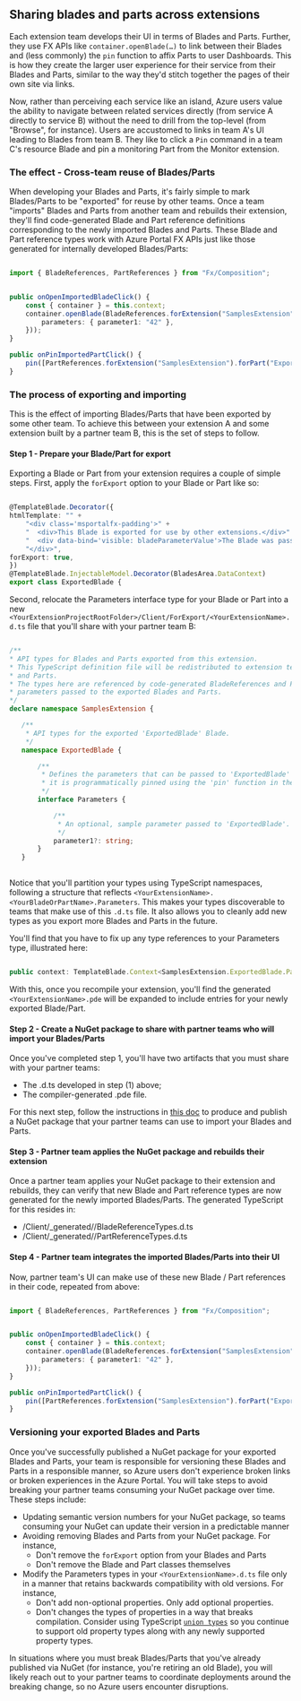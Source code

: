 <a name="sharing-blades-and-parts-across-extensions"></a>
## Sharing blades and parts across extensions

Each extension team develops their UI in terms of Blades and Parts. Further, they use FX APIs like `container.openBlade(…)` to link between their Blades and (less commonly) the `pin` function to affix Parts to user Dashboards. This is how they create the larger user experience for their service from their Blades and Parts, similar to the way they'd stitch together the pages of their own site via links.

Now, rather than perceiving each service like an island, Azure users value the ability to navigate between related services directly (from service A directly to service B) without the need to drill from the top-level (from "Browse", for instance). Users are accustomed to links in team A's UI leading to Blades from team B. They like to click a `Pin` command in a team C's resource Blade and pin a monitoring Part from the Monitor extension.

<a name="sharing-blades-and-parts-across-extensions-the-effect-cross-team-reuse-of-blades-parts"></a>
### The effect - Cross-team reuse of Blades/Parts

When developing your Blades and Parts, it's fairly simple to mark Blades/Parts to be "exported" for reuse by other teams.  Once a team "imports" Blades and Parts from another team and rebuilds their extension, they'll find code-generated Blade and Part reference definitions corresponding to the newly imported Blades and Parts.  These Blade and Part reference types work with Azure Portal FX APIs just like those generated for internally developed Blades/Parts:


```typescript

import { BladeReferences, PartReferences } from "Fx/Composition";

```

```typescript

public onOpenImportedBladeClick() {
    const { container } = this.context;
    container.openBlade(BladeReferences.forExtension("SamplesExtension").forBlade("ExportedBlade").createReference({
        parameters: { parameter1: "42" },
    }));
}

public onPinImportedPartClick() {
    pin([PartReferences.forExtension("SamplesExtension").forPart("ExportedPart").createReference({ parameters: { parameter1: "42" } })]);
}

```


<a name="sharing-blades-and-parts-across-extensions-the-process-of-exporting-and-importing"></a>
### The process of exporting and importing

This is the effect of importing Blades/Parts that have been exported by some other team. To achieve this between your extension A and some extension built by a partner team B, this is the set of steps to follow.

<a name="sharing-blades-and-parts-across-extensions-the-process-of-exporting-and-importing-step-1-prepare-your-blade-part-for-export"></a>
#### Step 1 - Prepare your Blade/Part for export

Exporting a Blade or Part from your extension requires a couple of simple steps.  First, apply the `forExport` option to your Blade or Part like so:

```typescript

@TemplateBlade.Decorator({
htmlTemplate: "" +
    "<div class='msportalfx-padding'>" +
    "  <div>This Blade is exported for use by other extensions.</div>" +
    "  <div data-bind='visible: bladeParameterValue'>The Blade was passed parameter value '<span data-bind='text: bladeParameterValue'></span>'.</div>" +
    "</div>",
forExport: true,
})
@TemplateBlade.InjectableModel.Decorator(BladesArea.DataContext)
export class ExportedBlade {

```

Second, relocate the Parameters interface type for your Blade or Part into a new `<YourExtensionProjectRootFolder>/Client/ForExport/<YourExtensionName>.d.ts` file that you'll share with your partner team B:

```typescript

/**
* API types for Blades and Parts exported from this extension.
* This TypeScript definition file will be redistributed to extension teams who reuse this extension's exported Blades
* and Parts.
* The types here are referenced by code-generated BladeReferences and PartReferences, enabling compiler verification for
* parameters passed to the exported Blades and Parts.
*/
declare namespace SamplesExtension {

   /**
    * API types for the exported 'ExportedBlade' Blade.
    */
   namespace ExportedBlade {

       /**
        * Defines the parameters that can be passed to 'ExportedBlade' when, for instance,
        * it is programmatically pinned using the 'pin' function in the 'Fx/Pinner' module.
        */
       interface Parameters {

           /**
            * An optional, sample parameter passed to 'ExportedBlade'.
            */
           parameter1?: string;
       }
   }
   
```

Notice that you'll partition your types using TypeScript namespaces, following a structure that reflects `<YourExtensionName>.<YourBladeOrPartName>.Parameters`.  This makes your types discoverable to teams that make use of this `.d.ts` file.  It also allows you to cleanly add new types as you export more Blades and Parts in the future.

You'll find that you have to fix up any type references to your Parameters type, illustrated here:

```typescript

public context: TemplateBlade.Context<SamplesExtension.ExportedBlade.Parameters, BladesArea.DataContext>;

```

With this, once you recompile your extension, you'll find the generated `<YourExtensionName>.pde` will be expanded to include entries for your newly exported Blade/Part.

<a name="sharing-blades-and-parts-across-extensions-the-process-of-exporting-and-importing-step-2-create-a-nuget-package-to-share-with-partner-teams-who-will-import-your-blades-parts"></a>
#### Step 2 - Create a NuGet package to share with partner teams who will import your Blades/Parts

Once you've completed step 1, you'll have two artifacts that you must share with your partner teams:
- The <YourExtensionName>.d.ts developed in step (1) above;
- The compiler-generated <YourExtensionName>.pde file.

For this next step, follow the instructions in [this doc](/portal-sdk/generated/portalfx-pde-publish.md#sharing-your-pde-with-other-teams) to produce and publish a NuGet package that your partner teams can use to import your Blades and Parts.

<a name="sharing-blades-and-parts-across-extensions-the-process-of-exporting-and-importing-step-3-partner-team-applies-the-nuget-package-and-rebuilds-their-extension"></a>
#### Step 3 - Partner team applies the NuGet package and rebuilds their extension

Once a partner team applies your NuGet package to their extension and rebuilds, they can verify that new  Blade and Part reference types are now generated for the newly imported Blades/Parts. The generated TypeScript for this resides in:

- <TheirExtensionProjectRootFolder>/Client/_generated/<YourExtensionName>/BladeReferenceTypes.d.ts
- <TheirExtensionProjectRootFolder>/Client/_generated/<YourExtensionName>/PartReferenceTypes.d.ts

<a name="sharing-blades-and-parts-across-extensions-the-process-of-exporting-and-importing-step-4-partner-team-integrates-the-imported-blades-parts-into-their-ui"></a>
#### Step 4 - Partner team integrates the imported Blades/Parts into their UI

Now, partner team's UI can make use of these new Blade / Part references in their code, repeated from above:

```typescript

import { BladeReferences, PartReferences } from "Fx/Composition";

```

```typescript

public onOpenImportedBladeClick() {
    const { container } = this.context;
    container.openBlade(BladeReferences.forExtension("SamplesExtension").forBlade("ExportedBlade").createReference({
        parameters: { parameter1: "42" },
    }));
}

public onPinImportedPartClick() {
    pin([PartReferences.forExtension("SamplesExtension").forPart("ExportedPart").createReference({ parameters: { parameter1: "42" } })]);
}

```

<a name="sharing-blades-and-parts-across-extensions-versioning-your-exported-blades-and-parts"></a>
### Versioning your exported Blades and Parts

Once you've successfully published a NuGet package for your exported Blades and Parts, your team is responsible for versioning these Blades and Parts in a responsible manner, so Azure users don't experience broken links or broken experiences in the Azure Portal.  You will take steps to avoid breaking your partner teams consuming your NuGet package over time. These steps include:

- Updating semantic version numbers for your NuGet package, so teams consuming your NuGet can update their version in a predictable manner
- Avoiding removing Blades and Parts from your NuGet package.  For instance,
	- Don't remove the `forExport` option from your Blades and Parts
	- Don't remove the Blade and Part classes themselves
- Modify the Parameters types in your `<YourExtensionName>.d.ts` file only in a manner that retains backwards compatibility with old versions.  For instance,
	- Don't add non-optional properties.  Only add optional properties.
	- Don't changes the types of properties in a way that breaks compilation.  Consider using TypeScript [`union types`](https://www.typescriptlang.org/docs/handbook/advanced-types.html) so you continue to support old property types along with any newly supported property types.

In situations where you must break Blades/Parts that you've already published via NuGet (for instance, you're retiring an old Blade), you will likely reach out to your partner teams to coordinate deployments around the breaking change, so no Azure users encounter disruptions.